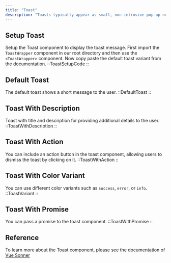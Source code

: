 ```yaml
---
title: "Toast"
description: "Toasts typically appear as small, non-intrusive pop-up notifications that appear near the edge of the screen and disappear automatically after a short period of time or when dismissed by the user."
---
```


## Setup Toast

Setup the Toast component to display the toast message. First import the `ToastWrapper` component in our root directory and then use the `<ToastWrapper>` component. Now copy paste the default toast variant from the documentation.
::ToastSetupCode
::

## Default Toast

The default toast shows a short message to the user.
::DefaultToast
::

## Toast With Description

Toast with title and description for providing additional details to the user.
::ToastWithDescription
::

## Toast With Action

You can include an action button in the toast component, allowing users to dismiss the toast by clicking on it.
::ToastWithAction
::

## Toast With Color Variant

You can use different color variants such as `success`, `error`, or `info`.
::ToastVariant
::

## Toast With Promise

You can pass a promise to the toast component.
::ToastWithPromise
::

## Reference

To learn more about the Toast component, please see the documentation of [Vue Sonner](https://vue-sonner.vercel.app/)
